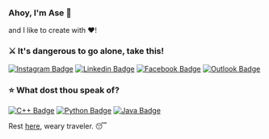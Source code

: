 ### Ahoy, I'm Ase 👋
and I like to create with ❤️!

<p align="left">
<h3 align="left">⚔️ It's dangerous to go alone, take this!</h3>

[![Instagram Badge](https://img.shields.io/badge/peekapolar-%23E4405F.svg?&style=for-the-badge&logo=instagram&logoColor=white)](https://www.instagram.com/peekapolar/)  [![Linkedin Badge](https://img.shields.io/badge/IrishMorales-%230077B5.svg?&style=for-the-badge&logo=linkedin&logoColor=white)](https://www.linkedin.com/in/irish-danielle-morales/)  [![Facebook Badge](https://img.shields.io/badge/IrishMorales-%231877F2.svg?&style=for-the-badge&logo=facebook&logoColor=white)](https://www.facebook.com/irish.danielle.morales/)  [![Outlook Badge](https://img.shields.io/badge/IrishDMorales@Outlook.com-2D8CFF?logo=microsoft-outlook&logoColor=white&style=for-the-badge)](mailto:irishdmorales@outlook.com)

<h3 align="left">⭐ What dost thou speak of?</h3>

[![C++ Badge](https://img.shields.io/badge/c++%20-%2300599C.svg?&style=for-the-badge&logo=c%2B%2B&logoColor=white)]() 
[![Python Badge](https://img.shields.io/badge/python%20-%2314354C.svg?&style=for-the-badge&logo=python&logoColor=white)]() 
[![Java Badge](https://img.shields.io/badge/java-%23ED8B00.svg?&style=for-the-badge&logo=java&logoColor=white)]() 

Rest [here](https://www.youtube.com/watch?v=pkpxi-x0AFo), weary traveler. 😴
